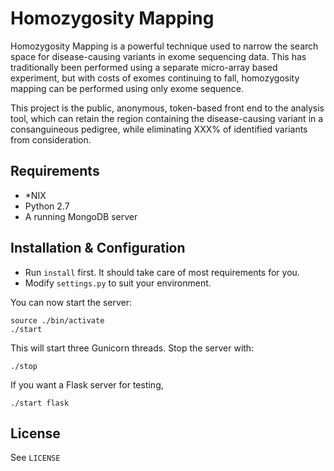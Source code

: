 # Homozygosity Mapping

Homozygosity Mapping is a powerful technique used to narrow the search space for disease-causing variants in exome sequencing data. This has traditionally been performed using a separate micro-array based experiment, but with costs of exomes continuing to fall, homozygosity mapping can be performed using only exome sequence.

This project is the public, anonymous, token-based front end to the analysis tool, which can retain the region containing the disease-causing variant in a consanguineous pedigree, while eliminating XXX% of identified variants from consideration.

Requirements
------------

* *NIX
* Python 2.7
* A running MongoDB server

Installation & Configuration
----------------------------

* Run `install` first. It should take care of most requirements for you.
* Modify `settings.py` to suit your environment.

You can now start the server:

	source ./bin/activate	
	./start

This will start three Gunicorn threads. Stop the server with:

	./stop

If you want a Flask server for testing,

	./start flask

License
-------

See `LICENSE`